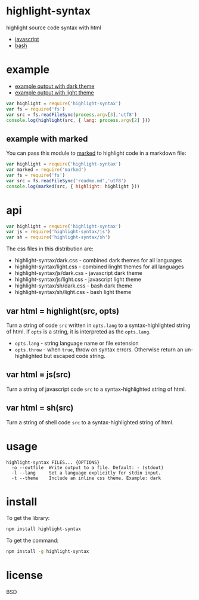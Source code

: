 # highlight-syntax

highlight source code syntax with html

* [javascript](https://npmjs.com/package/highlight-javascript-syntax)
* [bash](https://npmjs.com/package/highlight-bash-syntax)

# example

* [example output with dark theme][1]
* [example output with light theme][2]

[1]: https://substack.neocities.org/highlight-syntax/dark.html
[2]: https://substack.neocities.org/highlight-syntax/light.html

``` js
var highlight = require('highlight-syntax')
var fs = require('fs')
var src = fs.readFileSync(process.argv[3],'utf8')
console.log(highlight(src, { lang: process.argv[2] }))
```

## example with marked

You can pass this module to [marked][3] to highlight code in a markdown file:

``` js
var highlight = require('highlight-syntax')
var marked = require('marked')
var fs = require('fs')
var src = fs.readFileSync('readme.md','utf8')
console.log(marked(src, { highlight: highlight }))
```

[3]: https://npmjs.com/package/marked

# api

``` js
var highlight = require('highlight-syntax')
var js = require('highlight-syntax/js')
var sh = require('highlight-syntax/sh')
```

The css files in this distribution are:

* highlight-syntax/dark.css - combined dark themes for all languages
* highlight-syntax/light.css - combined linght themes for all languages
* highlight-syntax/js/dark.css - javascript dark theme
* highlight-syntax/js/light.css - javascript light theme
* highlight-syntax/sh/dark.css - bash dark theme
* highlight-syntax/sh/light.css - bash light theme

## var html = highlight(src, opts)

Turn a string of code `src` written in `opts.lang` to a syntax-highlighted
string of html. If `opts` is a string, it is interpreted as the `opts.lang`.

* `opts.lang` - string language name or file extension
* `opts.throw` - when `true`, throw on syntax errors. Otherwise return an
un-highlighted but escaped code string.

## var html = js(src)

Turn a string of javascript code `src` to a syntax-highlighted string of html.

## var html = sh(src)

Turn a string of shell code `src` to a syntax-highlighted string of html.

# usage

```
highlight-syntax FILES... {OPTIONS}
  -o --outfile  Write output to a file. Default: - (stdout)
  -l --lang     Set a language explicitly for stdin input.
  -t --theme    Include an inline css theme. Example: dark

```

# install

To get the library:

``` sh
npm install highlight-syntax
```

To get the command:

``` sh
npm install -g highlight-syntax
```

# license

BSD
